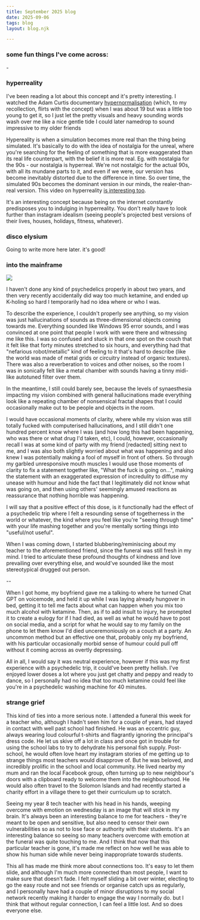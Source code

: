 ```yaml
---
title: September 2025 blog
date: 2025-09-06
tags: blog
layout: blog.njk

---
```


<h3>some fun things I've come across:</h3>
- 

<h3>hyperreality</h3>
I've been reading a lot about this concept and it's pretty interesting. I watched the Adam Curtis documentary <a href="https://www.youtube.com/watch?v=Gr7T07WfIhM">hypernormalisation</a> (which, to my recollection, flirts with the concept) when I was about 19 but was a little too young to get it, so I just let the pretty visuals and heavy sounding words wash over me like a nice gentle tide I could later namedrop to sound impressive to my older friends

Hypereality is when a simulation becomes more real than the thing being simulated. It's basically to do with the idea of nostalgia for the unreal, where you're searching for the feeling of something that is more exaggerated than its real life counterpart, with the belief it is more real. Eg. with nostalgia for the 90s - our nostalgia is hyperreal. We're not nostalgic for the actual 90s, with all its mundane parts to it, and even if we were, our version has become inevitably distorted due to the difference in time. So over time, the simulated 90s becomes the dominant version in our minds, the realer-than-real version. This video on hyperreality [is interesting too](https://www.youtube.com/watch?v=zUuiqFGviOU).

It's an interesting concept because being on the internet constantly predisposes you to indulging in hyperreality. You don't really have to look further than instagram idealism (seeing people's projected best versions of their lives, houses, holidays, fitness, whatever).


<h3>disco elysium</h3>
Going to write more here later. it's good!

<h3>into the mainframe</h3>

<img src="/img/8rn0mzpnunz61.jpg">

I haven't done any kind of psychedelics properly in about two years, and then very recently accidentally did way too much ketamine, and ended up K-holing so hard I temporarily had no idea where or who I was.

To describe the experience, I couldn't properly see anything, so my vision was just hallucinations of sounds as three-dimensional objects coming towards me. Everything sounded like Windows 95 error sounds, and I was convinced at one point that people I work with were there and witnessing me like this. I was so confused and stuck in that one spot on the couch that it felt like that forty minutes stretched to six hours, and everything had that "nefarious robot/metallic" kind of feeling to it that's hard to describe (like the world was made of metal grids or circuitry instead of organic textures). There was also a reverberation to voices and other noises, so the room I was in sonically felt like a metal chamber with sounds having a tinny midi-like autotuned filter over them.

In the meantime, I still could barely see, because the levels of synaesthesia impacting my vision combined with general hallucinations made everything look like a repeating chamber of nonsensical fractal shapes that I could occasionally make out to be people and objects in the room.

I would have occasional moments of clarity, where while my vision was still totally fucked with computerised hallucinations, and I still didn't one hundred percent know where I was (and how long this had been happening, who was there or what drug I'd taken, etc), I could, however, occasionally recall I was at some kind of party with my friend [redacted] sitting next to me, and I was also both slightly worried about what was happening and also knew I was potentially making a fool of myself in front of others. So through my garbled unresponsive mouth muscles I would use those moments of clarity to fix a statement together like, "What the fuck is going on...", making the statement with an exaggerated expression of incredulity to diffuse my unease with humour and hide the fact that I legitimately did not know what was going on, and then using others' seemingly amused reactions as reassurance that nothing horrible was happening.

I will say that a positive effect of this dose, is it functionally had the effect of a psychedelic trip where I felt a resounding sense of togetherness in the world or whatever, the kind where you feel like you're "seeing through time" with your life mashing together and you're mentally sorting things into "useful/not useful".

When I was coming down, I started blubbering/reminiscing about my teacher to the aforementioned friend, since the funeral was still fresh in my mind. I tried to articulate these profound thoughts of kindness and love prevailing over everything else, and would've sounded like the most stereotypical drugged out person.

--

When I got home, my boyfriend gave me a talking-to where he turned Chat GPT on voicemode, and held it up while I was laying already hungover in bed, getting it to tell me facts about what can happen when you mix too much alcohol with ketamine. Then, as if to add insult to injury, he prompted it to create a eulogy for if I had died, as well as what he would have to post on social media, and a script for what he would say to my family on the phone to let them know I'd died unceremoniously on a couch at a party. An uncommon method but an effective one that, probably only my boyfriend, with his particular occasionally morbid sense of humour could pull off without it coming across as overtly depressing.

All in all, I would say it was neutral experience, however if this was my first experience with a psychedelic trip, it could've been pretty hellish. I've enjoyed lower doses a lot where you just get chatty and peppy and ready to dance, so I personally had no idea that too much ketamine could feel like you're in a psychedelic washing machine for 40 minutes.

<h3>strange grief</h3>

This kind of ties into a more serious note. I attended a funeral this week for a teacher who, although I hadn't seen him for a couple of years, had stayed in contact with well past school had finished. He was an eccentric guy, always wearing loud colourful t-shirts and flagrantly ignoring the principal's dress code. He let us skive off a lot in class and once got in trouble for using the school labs to try to dehydrate his personal fish supply. Post-school, he would often love heart my instagram stories of me getting up to strange things most teachers would disapprove of. But he was beloved, and incredibly prolific in the school and local community. He lived nearby my mum and ran the local Facebook group, often turning up to new neighbour's doors with a clipboard ready to welcome them into the neighbourhood. He would also often travel to the Solomon Islands and had recently started a charity effort in a village there to get their curriculum up to scratch.

 Seeing my year 8 tech teacher with his head in his hands, weeping overcome with emotion on wednesday is an image that will stick in my brain. It's always been an interesting balance to me for teachers - they're meant to be open and sensitive, but also need to censor their own vulnerabilities so as not to lose face or authority with their students. It's an interesting balance so seeing so many teachers overcome with emotion at the funeral was quite touching to me. And I think that now that this particular teacher is gone, it's made me reflect on how well he was able to show his human side while never being inappropriate towards students.

This all has made me think more about connections too. It's easy to let them slide, and although I'm much more connected than most people, I want to make sure that doesn't fade. I felt myself sliding a bit over winter, electing to go the easy route and not see friends or organise catch ups as regularly, and I personally have had a couple of minor disruptions to my social network recently making it harder to engage the way I normally do. but I think that without regular connection, I can feel a little lost. And so does everyone else.  